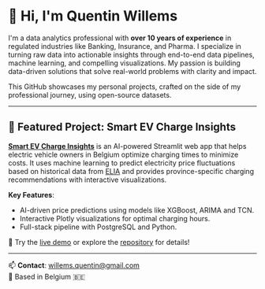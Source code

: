 # 👋 Hi, I'm Quentin Willems

I'm a data analytics professional with **over 10 years of experience** in regulated industries like Banking, Insurance, and Pharma. I specialize in turning raw data into actionable insights through end-to-end data pipelines, machine learning, and compelling visualizations. My passion is building data-driven solutions that solve real-world problems with clarity and impact.

This GitHub showcases my personal projects, crafted on the side of my professional journey, using open-source datasets.

---

## 🌟 Featured Project: Smart EV Charge Insights

**[Smart EV Charge Insights](https://github.com/Quentin-Willems/Smart-EV-Charge-AI)** is an AI-powered Streamlit web app that helps electric vehicle owners in Belgium optimize charging times to minimize costs. It uses machine learning to predict electricity price fluctuations based on historical data from [ELIA](https://www.elia.be/en/data/open-data) and provides province-specific charging recommendations with interactive visualizations.

**Key Features**:
- AI-driven price predictions using models like XGBoost, ARIMA and TCN.
- Interactive Plotly visualizations for optimal charging hours.
- Full-stack pipeline with PostgreSQL and Python.

🔗 Try the [live demo](https://smart-ev-charge-ai.streamlit.app/) or explore the [repository](https://github.com/Quentin-Willems/Smart-EV-Charge-AI) for details!

---

📫 **Contact**: [willems.quentin@gmail.com](mailto:willems.quentin@gmail.com)  
📍 Based in Belgium 🇧🇪
